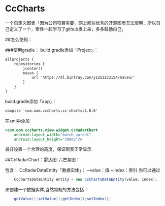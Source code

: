 # CcCharts
一个自定义图表「因为公司项目需要，网上那些优秀的开源图表无法使用，所以自己定义了一个，索性一起学习了github发上来，多多鼓励自己」

##怎么使用：

###使用gradle：
build.gradle添加「Project」：
~~~xml
allprojects {
    repositories {
        jcenter()
        maven {
            url 'https://dl.bintray.com/yz253233154/maven/'
        }
    }
}
~~~

build.gradle添加「app」：
~~~xml
compile 'com.oom.cccharts:cc-charts:1.0.0'
~~~

在xml中添加
~~~xml
<com.oom.cccharts.view.widget.CcRadarChart
    android:layout_width="match_parent"
    android:layout_height="300dp"/>
~~~

最好设置一个合理的高度，保证图表正常显示.


##CcRadarChart：雷达图-六芒星图：

包含：
CcRadarDataEntity「数据实体」：
    ~value：值 
    ~index：索引
你可以通过 
~~~java
    CcChartsDataEntity entity = new CcChartsDataEntity(value, index);
~~~
来创建一个数据实体,当然常规的方法包括：
~~~java
    getValue();setValue();getIndex();setIndex();
~~~
        
    
